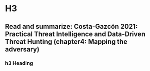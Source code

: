 # H3 

## Read and summarize: Costa-Gazcón 2021: Practical Threat Intelligence and Data-Driven Threat Hunting (chapter4: Mapping the adversary)

### h3 Heading
